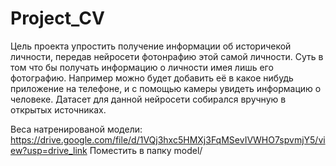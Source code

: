 # Project_CV

Цель проекта упростить получение информации об историчекой личности, передав нейросети фотонрафию этой самой личности.
Суть в том что бы получать информацию о личности имея лишь его фотографию. Например можно будет добавить её в какое нибудь приложение на телефоне, и с помощью камеры увидеть информацию о человеке.
Датасет для данной нейросети собирался вручную в открытых источниках. 

Веса натренированой модели: https://drive.google.com/file/d/1VQj3hxc5HMXj3FqMSevIVWHO7spvmjY5/view?usp=drive_link
Поместить в папку model/
